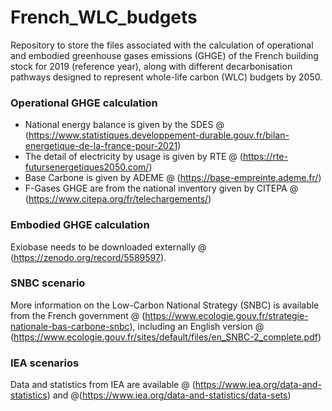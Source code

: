 # French_WLC_budgets

Repository to store the files associated with the calculation of operational and embodied greenhouse gases emissions (GHGE) of the French building stock for 2019 (reference year), along with different decarbonisation pathways designed to represent whole-life carbon (WLC) budgets by 2050.

### Operational GHGE calculation

- National energy balance is given by the SDES @ (https://www.statistiques.developpement-durable.gouv.fr/bilan-energetique-de-la-france-pour-2021)
- The detail of electricity by usage is given by RTE @ (https://rte-futursenergetiques2050.com/)
- Base Carbone is given by ADEME @ (https://base-empreinte.ademe.fr/)
- F-Gases GHGE are from the national inventory given by CITEPA @ (https://www.citepa.org/fr/telechargements/)

### Embodied GHGE calculation

Exiobase needs to be downloaded externally @ (https://zenodo.org/record/5589597).


### SNBC scenario

More information on the Low-Carbon National Strategy (SNBC) is available from the French government @ (https://www.ecologie.gouv.fr/strategie-nationale-bas-carbone-snbc), including an English version @ (https://www.ecologie.gouv.fr/sites/default/files/en_SNBC-2_complete.pdf)

### IEA scenarios

Data and statistics from IEA are available @ (https://www.iea.org/data-and-statistics) and @(https://www.iea.org/data-and-statistics/data-sets)


